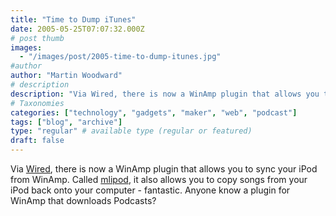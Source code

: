 ```yaml
---
title: "Time to Dump iTunes"
date: 2005-05-25T07:07:32.000Z
# post thumb
images:
  - "/images/post/2005-time-to-dump-itunes.jpg"
#author
author: "Martin Woodward"
# description
description: "Via Wired, there is now a WinAmp plugin that allows you to sync your iPod from WinAmp."
# Taxonomies
categories: ["technology", "gadgets", "maker", "web", "podcast"]
tags: ["blog", "archive"]
type: "regular" # available type (regular or featured)
draft: false
---
```

Via [Wired](http://www.wired.com/news/digiwood/0,1412,67593,00.html), there is now a WinAmp plugin that allows you to sync your iPod from WinAmp.  Called [mlipod](http://www.mlipod.com/), it also allows you to copy songs from your iPod back onto your computer - fantastic.  Anyone know a plugin for WinAmp that downloads Podcasts?